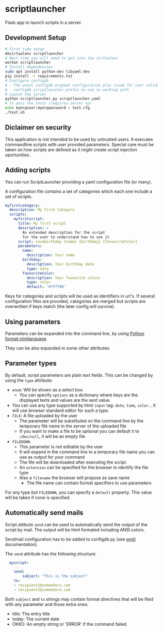 # scriptlauncher

Flask app to launch scripts in a server.

## Development Setup

```bash
# First time setup
mkvirtualenv scriptlauncher
# Next time you will need to get into the virtualenv
workon scriptlauncher
# Install dependencies
sudo apt install python-dev libyaml-dev
pip install -r requirements.txt
# Configure configdb
# - The usual configdb.erppeek configuration plus (used for user validation)
# - configdb.scriptlauncher.prefix to use as working path
# Launch the server
python scriptlauncher.py scriptlauncher.yaml
# To pass the tests (requires server up)
echo myerpuser:myerppassword > test.cfg
./test.sh
```

## Diclaimer on security

This application is not intended to be used by untrusted users.
It executes commandline scripts with user provided parameters.
Special care must be taken on how scripts are defined as it might
create script injection oportunities.

## Adding scripts

You can run ScriptLauncher providing a yaml configuration file (or many).

A configuration file contains a set of categories
which each one include a set of scripts.

```yaml
myfirstcategory:
  description: My First Category
  scripts:
    myfirstscript:
      title: My first script
      description: >
        An extended description for the script
        for the user to understand how to use it
      script: savebirthday {name} {birthday} {favouriteColor}
      parameters:
        name:
          description: Your name
        birthday:
          description: Your birthday date
          type: date
        favouriteColor:
          description: Your favourite colour
          type: color
          default: '#ffff00'
```
Keys for categories and scripts will be used as identifiers in url's.
If several configuration files are provided,
categories are merged but scripts are overwritten
if keys match (the later config will survive).

## Using parameters

Parameters can be expanded into the command line,
by using [Python format minilanguage](https://docs.python.org/3/library/string.html#formatspec).

They can be also expanded in some other attributes.


## Parameter types

By default, script parameters are plain text fields.
This can be changed by using the `type` attribute:

- `enum`: Will be shown as a select box.
	- You can specify `options` as a dictionary where keys are the displayed texts and values are the sent value.
- You can use any type supported by html `input` tag: `date`, `time`, `color`... It will use browser standard editor for such a type.
- `FILE`: A file uploaded by the user
	- The parameter will be substituted on the command line by the temporary file name in the server of the uploaded file
	- If you want to make a file to be optional you can default it to `/dev/null`, it will be an empty file
- `FILEDOWN`:
	- This parameter is not editable by the user
	- It will expand in the command line to a temporary file name you can use as output for your command
	- The file will be downloaded after executing the script.
	- An `extension` can be specified for the browser to identify the file type
	- Also a `filename` the browser will propose as save name
		- The file name can contain format specifiers to use parameters

For any type but `FILEDOWN`, you can specify a `default` property.
This value will be taken if none is specified.

## Automatically send mails

Script attibute `send` can be used to automatically
send the output of the script by mail.
The output will be html formated including ANSI colors.

Sendmail configuration has to be added to configdb.py
(see [emili](https://github.com/Som-Energia/emili) documentation).

The `send` attribute has the following structure:

```yaml
  myscript:
    ...
    send:
        subject: "This is the subject"
	to:
	- recipient1@somewhere.com
	- recipient2@somewhere.com
```

Both `subject` and `to` strings may contain format directives
that will be filed with any parameter and those extra ones:

- title: The entry title
- today: The current date
- OKKO: An empty string or 'ERROR' if the command failed.














